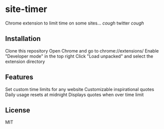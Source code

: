 # site-timer
Chrome extension to limit time on some sites... *cough* twitter *cough*

## Installation

Clone this repository
Open Chrome and go to chrome://extensions/
Enable "Developer mode" in the top right
Click "Load unpacked" and select the extension directory

## Features

Set custom time limits for any website
Customizable inspirational quotes
Daily usage resets at midnight
Displays quotes when over time limit

## License
MIT